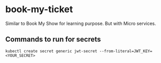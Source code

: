 # book-my-ticket
Similar to Book My Show for learning purpose. But with Micro services. 

## Commands to run for secrets

`kubectl create secret generic jwt-secret --from-literal=JWT_KEY=<YOUR_SECRET>`
